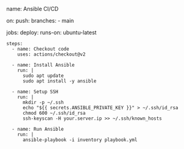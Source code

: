 name: Ansible CI/CD

on:
  push:
    branches:
      - main

jobs:
  deploy:
    runs-on: ubuntu-latest

    steps:
      - name: Checkout code
        uses: actions/checkout@v2

      - name: Install Ansible
        run: |
          sudo apt update
          sudo apt install -y ansible

      - name: Setup SSH
        run: |
          mkdir -p ~/.ssh
          echo "${{ secrets.ANSIBLE_PRIVATE_KEY }}" > ~/.ssh/id_rsa
          chmod 600 ~/.ssh/id_rsa
          ssh-keyscan -H your.server.ip >> ~/.ssh/known_hosts

      - name: Run Ansible
        run: |
          ansible-playbook -i inventory playbook.yml
